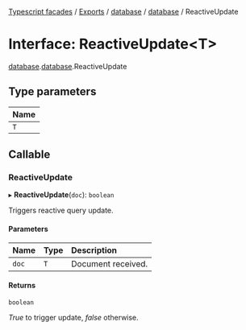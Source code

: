 [Typescript facades](../index.md) / [Exports](../modules.md) / [database](../modules/database.md) / [database](../modules/database.database-1.md) / ReactiveUpdate

# Interface: ReactiveUpdate<T\>

[database](../modules/database.md).[database](../modules/database.database-1.md).ReactiveUpdate

## Type parameters

| Name |
| :------ |
| `T` |

## Callable

### ReactiveUpdate

▸ **ReactiveUpdate**(`doc`): `boolean`

Triggers reactive query update.

#### Parameters

| Name | Type | Description |
| :------ | :------ | :------ |
| `doc` | `T` | Document received. |

#### Returns

`boolean`

_True_ to trigger update, _false_ otherwise.
